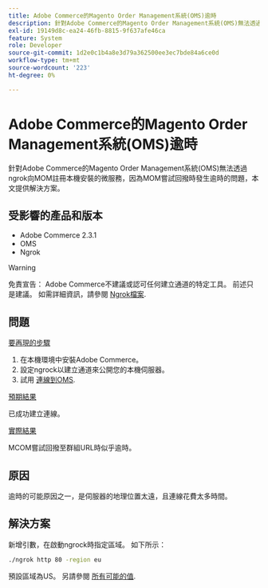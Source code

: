 ```yaml
---
title: Adobe Commerce的Magento Order Management系統(OMS)逾時
description: 針對Adobe Commerce的Magento Order Management系統(OMS)無法透過ngrok向MOM註冊本機安裝的微服務，因為MOM嘗試回撥時發生逾時的問題，本文提供解決方案。
exl-id: 19149d8c-ea24-46fb-8815-9f637afe46ca
feature: System
role: Developer
source-git-commit: 1d2e0c1b4a8e3d79a362500ee3ec7bde84a6ce0d
workflow-type: tm+mt
source-wordcount: '223'
ht-degree: 0%

---
```


# Adobe Commerce的Magento Order Management系統(OMS)逾時

針對Adobe Commerce的Magento Order Management系統(OMS)無法透過ngrok向MOM註冊本機安裝的微服務，因為MOM嘗試回撥時發生逾時的問題，本文提供解決方案。

## 受影響的產品和版本

* Adobe Commerce 2.3.1
* OMS
* Ngrok

>[!WARNING]
>
>免責宣告： Adobe Commerce不建議或認可任何建立通道的特定工具。 前述只是建議。 如需詳細資訊，請參閱 [Ngrok檔案](https://ngrok.com/docs).

## 問題

<u>要再現的步驟</u>

1. 在本機環境中安裝Adobe Commerce。
1. 設定ngrock以建立通道來公開您的本機伺服器。
1. 試用 [連線到OMS](https://omsdocs.magento.com/en/integration/connector/setup-tutorial/).

<u>預期結果</u>

已成功建立連線。

<u>實際結果</u>

MCOM嘗試回撥至群組URL時似乎逾時。

## 原因

逾時的可能原因之一，是伺服器的地理位置太遠，且連線花費太多時間。

## 解決方案

新增引數，在啟動ngrock時指定區域。 如下所示：

```bash
./ngrok http 80 -region eu
```

預設區域為US。 另請參閱 [所有可能的值](https://ngrok.com/docs#config_region).
